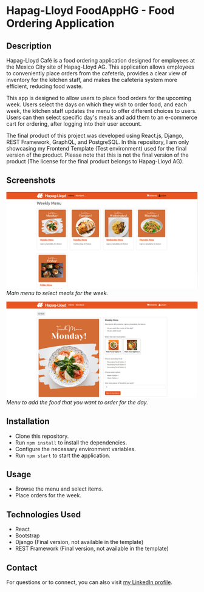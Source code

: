 # Hapag-Lloyd FoodAppHG - Food Ordering Application

## Description
Hapag-Lloyd Café is a food ordering application designed for employees at the Mexico City site of Hapag-Lloyd AG. This application allows employees to conveniently place orders from the cafeteria, provides a clear view of inventory for the kitchen staff, and makes the cafeteria system more efficient, reducing food waste.

This app is designed to allow users to place food orders for the upcoming week. Users select the days on which they wish to order food, and each week, the kitchen staff updates the menu to offer different choices to users. Users can then select specific day's meals and add them to an e-commerce cart for ordering, after logging into their user account.

The final product of this project was developed using React.js, Django, REST Framework, GraphQL, and PostgreSQL. In this repository, I am only showcasing my Frontend Template (Test environment) used for the final version of the product. Please note that this is not the final version of the product (The license for the final product belongs to Hapag-Lloyd AG).

## Screenshots

![Main Page](public/images/screenshots/ss01.png)
_Main menu to select meals for the week._

![Orders](public/images/screenshots/ss02.png)
_Menu to add the food that you want to order for the day._

## Installation
- Clone this repository.
- Run `npm install` to install the dependencies.
- Configure the necessary environment variables.
- Run `npm start` to start the application.

## Usage
- Browse the menu and select items.
- Place orders for the week.

## Technologies Used
- React
- Bootstrap
- Django (Final version, not available in the template)
- REST Framework (Final version, not available in the template)

## Contact
For questions or to connect, you can also visit [my LinkedIn profile](https://www.linkedin.com/in/miranda10am/).
